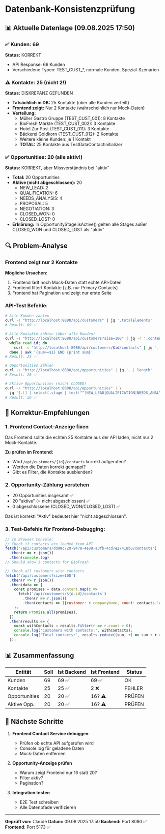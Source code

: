 # Datenbank-Konsistenzprüfung

## 📊 Aktuelle Datenlage (09.08.2025 17:50)

### ✅ Kunden: 69 
**Status:** KORREKT
- API Response: 69 Kunden
- Verschiedene Typen: TEST_CUST_*, normale Kunden, Spezial-Szenarien

### ⚠️ Kontakte: 25 (nicht 2!)
**Status:** DISKREPANZ GEFUNDEN
- **Tatsächlich in DB:** 25 Kontakte (über alle Kunden verteilt)
- **Frontend zeigt:** Nur 2 Kontakte (wahrscheinlich nur Mock-Daten)
- **Verteilung:**
  - Müller Gastro Gruppe (TEST_CUST_001): 8 Kontakte
  - BioFresh Märkte (TEST_CUST_002): 3 Kontakte  
  - Hotel Zur Post (TEST_CUST_011): 3 Kontakte
  - Bäckerei Goldkorn (TEST_CUST_012): 2 Kontakte
  - Weitere kleine Kunden: je 1 Kontakt
  - **TOTAL:** 25 Kontakte aus TestDataContactInitializer

### ✅ Opportunities: 20 (alle aktiv!)
**Status:** KORREKT, aber Missverständnis bei "aktiv"
- **Total:** 20 Opportunities
- **Aktive (nicht abgeschlossen):** 20
  - NEW_LEAD: 2
  - QUALIFICATION: 6
  - NEEDS_ANALYSIS: 4
  - PROPOSAL: 5
  - NEGOTIATION: 3
  - CLOSED_WON: 0
  - CLOSED_LOST: 0
- **Erklärung:** In OpportunityStage.isActive() gelten alle Stages außer CLOSED_WON und CLOSED_LOST als "aktiv"

## 🔍 Problem-Analyse

### Frontend zeigt nur 2 Kontakte
**Mögliche Ursachen:**
1. Frontend lädt noch Mock-Daten statt echte API-Daten
2. Frontend filtert Kontakte (z.B. nur Primary Contacts)
3. Frontend hat Pagination und zeigt nur erste Seite

### API-Test Befehle:
```bash
# Alle Kunden zählen
curl -s "http://localhost:8080/api/customers" | jq '.totalElements'
# Result: 69 ✅

# Alle Kontakte zählen (über alle Kunden)
curl -s "http://localhost:8080/api/customers?size=100" | jq -r '.content[].id' | \
  while read id; do 
    curl -s "http://localhost:8080/api/customers/$id/contacts" | jq '. | length'
  done | awk '{sum+=$1} END {print sum}'
# Result: 25 ✅

# Opportunities zählen
curl -s "http://localhost:8080/api/opportunities" | jq '. | length'
# Result: 20 ✅

# Aktive Opportunities (nicht CLOSED)
curl -s "http://localhost:8080/api/opportunities" | \
  jq '[.[] | select(.stage | test("^(NEW_LEAD|QUALIFICATION|NEEDS_ANALYSIS|PROPOSAL|NEGOTIATION|RENEWAL)$"))] | length'
# Result: 20 ✅
```

## 🎯 Korrektur-Empfehlungen

### 1. Frontend Contact-Anzeige fixen
Das Frontend sollte die echten 25 Kontakte aus der API laden, nicht nur 2 Mock-Kontakte.

**Zu prüfen im Frontend:**
- Wird `/api/customers/{id}/contacts` korrekt aufgerufen?
- Werden die Daten korrekt gemappt?
- Gibt es Filter, die Kontakte ausblenden?

### 2. Opportunity-Zählung verstehen
- 20 Opportunities insgesamt ✅
- 20 "aktive" (= nicht abgeschlossen) ✅
- 0 abgeschlossene (CLOSED_WON/CLOSED_LOST) ✅

Das ist korrekt! "Aktiv" bedeutet hier "nicht abgeschlossen".

### 3. Test-Befehle für Frontend-Debugging:
```javascript
// In Browser Console:
// Check if contacts are loaded from API
fetch('/api/customers/dd08c720-9478-4e08-a3fb-4cd7e27418b6/contacts')
  .then(r => r.json())
  .then(console.log)
// Should show 3 contacts for BioFresh

// Check all customers with contacts
fetch('/api/customers?size=100')
  .then(r => r.json())
  .then(data => {
    const promises = data.content.map(c => 
      fetch(`/api/customers/${c.id}/contacts`)
        .then(r => r.json())
        .then(contacts => ({customer: c.companyName, count: contacts.length}))
    );
    return Promise.all(promises);
  })
  .then(results => {
    const withContacts = results.filter(r => r.count > 0);
    console.log('Customers with contacts:', withContacts);
    console.log('Total contacts:', results.reduce((sum, r) => sum + r.count, 0));
  });
```

## 📊 Zusammenfassung

| Entität | Soll | Ist Backend | Ist Frontend | Status |
|---------|------|-------------|--------------|--------|
| Kunden | 69 | 69 ✅ | 69 ✅ | OK |
| Kontakte | 25 | 25 ✅ | 2 ❌ | FEHLER |
| Opportunities | 20 | 20 ✅ | 16? ⚠️ | PRÜFEN |
| Aktive Opp. | 20 | 20 ✅ | 16? ⚠️ | PRÜFEN |

## 🚨 Nächste Schritte

1. **Frontend Contact Service debuggen**
   - Prüfen ob echte API aufgerufen wird
   - Console.log für geladene Daten
   - Mock-Daten entfernen

2. **Opportunity-Anzeige prüfen**
   - Warum zeigt Frontend nur 16 statt 20?
   - Filter aktiv?
   - Pagination?

3. **Integration testen**
   - E2E Test schreiben
   - Alle Datenpfade verifizieren

---

**Geprüft von:** Claude
**Datum:** 09.08.2025 17:50
**Backend:** Port 8080 ✅
**Frontend:** Port 5173 ✅
